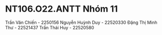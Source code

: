 <p><h1></b>NT106.O22.ANTT Nhóm 11</h1></p>
Trần Văn Chiến - 2250156
Nguyễn Huỳnh Duy - 22520330
Đặng Thị Minh Thư - 22521437
Trần Thái Huy - 22520580
